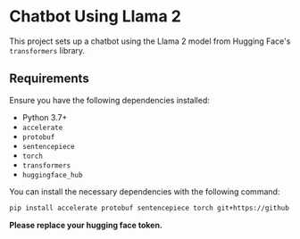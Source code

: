 # Chatbot Using Llama 2

This project sets up a chatbot using the Llama 2 model from Hugging Face's `transformers` library.

## Requirements

Ensure you have the following dependencies installed:

- Python 3.7+
- `accelerate`
- `protobuf`
- `sentencepiece`
- `torch`
- `transformers`
- `huggingface_hub`

You can install the necessary dependencies with the following command:

```bash
pip install accelerate protobuf sentencepiece torch git+https://github.com/huggingface/transformers huggingface_hub
```
**Please replace your hugging face token.**
